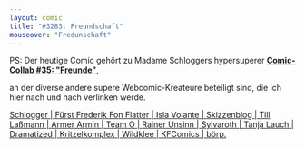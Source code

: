 ```yaml
---
layout: comic
title: "#3283: Freundschaft"
mouseover: "Fredunschaft"
---
```


PS:
Der heutige Comic gehört zu Madame Schloggers hypersuperer
<a href="http://schlogger.de/wordpress/comic-collab-036-freunde/&quot;"><strong>Comic-Collab #35: "Freunde"</strong></a>,

an der diverse andere supere Webcomic-Kreateure beteiligt sind, die ich hier nach und nach verlinken werde.

<a href="http://schlogger.de/wordpress/comic-collab-036-freunde/" target="_blank">Schlogger | </a><a href="http://www.fonflatter.de/2014/09/15/3282-freundschaft/" target="_blank">Fürst Frederik Fon Flatter | </a><a href="http://www.isla-volante.ch/comic-collab-36-freunde/" target="_blank">Isla Volante | </a><a href="http://nadiabader.blogspot.de/2014/09/comic-collab-036-freunde.html" target="_blank">Skizzenblog | </a><a href="http://www.till-lassmann.de/freunde/2014/09/14/" target="_blank">Till Laßmann | </a><a href="http://armerarmin.wordpress.com/2014/09/14/comic-collab-036-freunde/" target="_blank">Armer Armin | </a><a href="http://teamocomics.wordpress.com/2014/09/15/comic-collab-36-freunde/" target="_blank">Team O | </a><a href="http://www.rainerunsinn.blogspot.de/2014/09/kurze-freundschaft.html" target="_blank">Rainer Unsinn | </a><a href="http://www.sylvaroth-designs.de/wp/comic-collab-freunde/" target="_blank">Sylvaroth | </a><a href="http://www.tanjalauch.com/2014/09/14/comic-collab-freunde/" target="_blank">Tanja Lauch | </a><a href="http://www.dramatized.de/comic/lucke/" target="_blank">Dramatized | </a><a href="http://kritzelkomplex.tumblr.com/post/97514304627/comic-collab-036-freunde-mit-dabei-im" target="_blank">Kritzelkomplex | </a><a href="http://kleesiosaurus.tumblr.com/post/97549003632/mein-beitrag-zur-diesmonatigen-comic-collab-zum" target="_blank">Wildklee | </a><a href="http://kfcomics.tumblr.com/post/97549202762/yeah-hier-kommt-meine-erste-comic-collab-heute" target="_blank">KFComics | </a><a href="http://boerp.de/wordpress/Archive/567" target="_blank">börp.</a>



&nbsp;
